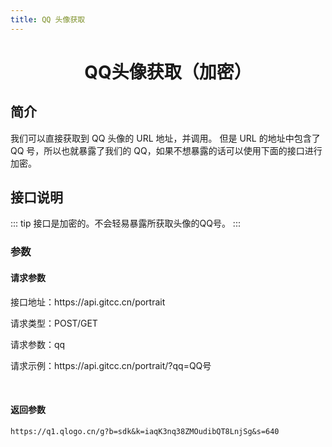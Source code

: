 ```yaml
---
title: QQ 头像获取
---
```


<center>
    <h1>
        QQ头像获取（加密）
    </h1>
</center>

## 简介

我们可以直接获取到 QQ 头像的 URL 地址，并调用。
但是 URL 的地址中包含了 QQ 号，所以也就暴露了我们的 QQ，如果不想暴露的话可以使用下面的接口进行加密。

## 接口说明

::: tip
接口是加密的。不会轻易暴露所获取头像的QQ号。
:::

### 参数
#### 请求参数

<p>接口地址：https://api.gitcc.cn/portrait</p>
<p>请求类型：POST/GET</p>
<p>请求参数：qq</p>
<p>请求示例：https://api.gitcc.cn/portrait/?qq=QQ号</p><br>

#### 返回参数

```
https://q1.qlogo.cn/g?b=sdk&k=iaqK3nq38ZMOudibQT8LnjSg&s=640
```